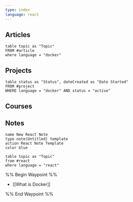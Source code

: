 ```yaml
---
type: index
language: react
---
```




## Articles
```dataview
table topic as "Topic"
FROM #article
where language = "docker"
```


## Projects
```dataview
table status as "Status", dateCreated as "Date Started" 
FROM #project 
WHERE language = "docker" AND status = "active"
```



## Courses




## Notes

```button
name New React Note
type note(Untitled) template
action React Note Template
color blue
```

```dataview
table topic as "Topic"
from #react 
where language = "react"
```


%% Begin Waypoint %%
- [[What is Docker]]

%% End Waypoint %%

